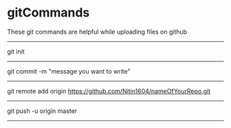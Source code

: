 # gitCommands                                                   
These git commands are helpful while uploading files on github
_________________________________________________________________________
git init
_________________________________________________________________________
git commit -m "message you want to write"
_________________________________________________________________________
git remote add origin https://github.com/Nitin1604/nameOfYourRepo.git
_________________________________________________________________________
git push -u origin master
_________________________________________________________________________
